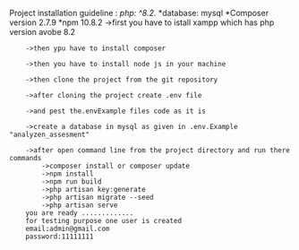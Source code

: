 Project installation guideline :
    *php: ^8.2.*
    *database: mysql 
    *Composer version 2.7.9
    *npm 10.8.2
        ->first you have to istall xampp which has php version avobe 8.2

        ->then ypu have to install composer 

        ->then you have to install node js in your machine 

        ->then clone the project from the git repository 

        ->after cloning the project create .env file

        ->and pest the.envExample files code as it is

        ->create a database in mysql as given in .env.Example "analyzen_assesment"

        ->after open command line from the project directory and run there commands
            ->composer install or composer update
            ->npm install
            ->npm run build
            ->php artisan key:generate
            ->php artisan migrate --seed
            ->php artisan serve
        you are ready .............
        for testing purpose one user is created
        email:admin@gmail.com
        password:11111111

